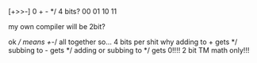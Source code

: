[+>>-]
         0  +  - */
4 bits? 00 01 10 11

my own compiler will be 2bit?

ok */ means +-*/ all together
so...
4 bits per shit
why
adding to + gets */
subbing to - gets */
adding or subbing to */ gets 0!!!!
2 bit TM math only!!!


